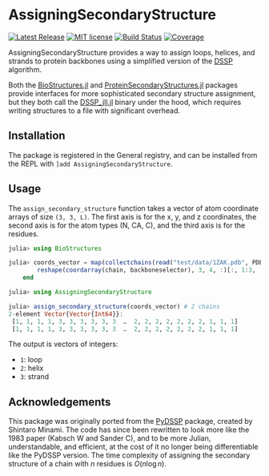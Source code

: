 # AssigningSecondaryStructure

[![Latest Release](https://img.shields.io/github/release/MurrellGroup/AssigningSecondaryStructure.jl.svg)](https://github.com/MurrellGroup/AssigningSecondaryStructure.jl/releases/latest)
[![MIT license](https://img.shields.io/badge/license-MIT-green.svg)](https://opensource.org/license/MIT)
[![Build Status](https://github.com/MurrellGroup/AssigningSecondaryStructure.jl/actions/workflows/CI.yml/badge.svg?branch=main)](https://github.com/MurrellGroup/AssigningSecondaryStructure.jl/actions/workflows/CI.yml?query=branch%3Amain)
[![Coverage](https://codecov.io/gh/MurrellGroup/AssigningSecondaryStructure.jl/branch/main/graph/badge.svg)](https://codecov.io/gh/MurrellGroup/AssigningSecondaryStructure.jl)

AssigningSecondaryStructure provides a way to assign loops, helices, and strands to protein backbones using a simplified version of the [DSSP](https://swift.cmbi.umcn.nl/gv/dssp/) algorithm.

Both the [BioStructures.jl](https://github.com/BioJulia/BioStructures.jl) and [ProteinSecondaryStructures.jl](https://github.com/m3g/ProteinSecondaryStructures.jl) packages provide interfaces for more sophisticated secondary structure assignment, but they both call the [DSSP_jll.jl](https://docs.juliahub.com/General/DSSP_jll/stable/) binary under the hood, which requires writing structures to a file with significant overhead.

## Installation

The package is registered in the General registry, and can be installed from the REPL with `]add AssigningSecondaryStructure`.

## Usage

The `assign_secondary_structure` function takes a vector of atom coordinate arrays of size `(3, 3, L)`. The first axis is for the x, y, and z coordinates, the second axis is for the atom types (N, CA, C), and the third axis is for the residues.

```julia
julia> using BioStructures

julia> coords_vector = map(collectchains(read("test/data/1ZAK.pdb", PDBFormat))) do chain
        reshape(coordarray(chain, backboneselector), 3, 4, :)[:, 1:3, :] # get N, CA, C atoms only
    end

julia> using AssigningSecondaryStructure

julia> assign_secondary_structure(coords_vector) # 2 chains
2-element Vector{Vector{Int64}}:
 [1, 1, 1, 1, 3, 3, 3, 3, 3, 3  …  2, 2, 2, 2, 2, 2, 2, 1, 1, 1]
 [1, 1, 1, 1, 3, 3, 3, 3, 3, 3  …  2, 2, 2, 2, 2, 2, 2, 1, 1, 1]
```

The output is vectors of integers:
- `1`: loop
- `2`: helix
- `3`: strand

## Acknowledgements

This package was originally ported from the [PyDSSP](https://github.com/ShintaroMinami/PyDSSP) package, created by Shintaro Minami. The code has since been rewritten to look more like the 1983 paper (Kabsch W and Sander C), and to be more Julian, understandable, and efficient, at the cost of it no longer being differentiable like the PyDSSP version. The time complexity of assigning the secondary structure of a chain with $n$ residues is $O(n \log n)$.
